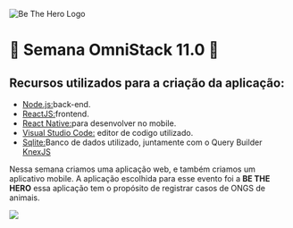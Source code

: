 ![Be The Hero Logo](https://user-images.githubusercontent.com/61118233/78819981-7526c680-79ad-11ea-92b1-8267ff2019ed.png)

# 🚀 Semana OmniStack 11.0 🚀

## Recursos utilizados para a criação da aplicação:
<ul>
    <li><a target="_blank" href="https://nodejs.org/en/">Node.js:</a>back-end.</li>
    <li><a target="_blank" href="https://pt-br.reactjs.org/">ReactJS:</a>frontend.</li>
    <li><a target="_blank" href="https://reactnative.dev/">React Native:</a>para desenvolver no mobile.</li>
    <li><a target="_blank" href="https://code.visualstudio.com/">Visual Studio Code:</a> editor de codigo utilizado.</li>
    <li><a target="_blank" href="https://www.sqlite.org/index.html">Sqlite:</a>Banco de dados utilizado, juntamente com o Query                   Builder <a target="_blank" href="sqlite.org/index.html">KnexJS</a></li>
</ul>
  
Nessa semana criamos uma aplicação web, e também criamos um aplicativo mobile. A aplicação escolhida para esse evento foi a __BE THE HERO__ essa aplicação tem o propósito de registrar casos de ONGS de animais.

![](https://github.com/alexandredev3/semanaomnistack11/blob/master/aulas/images/login.png)

